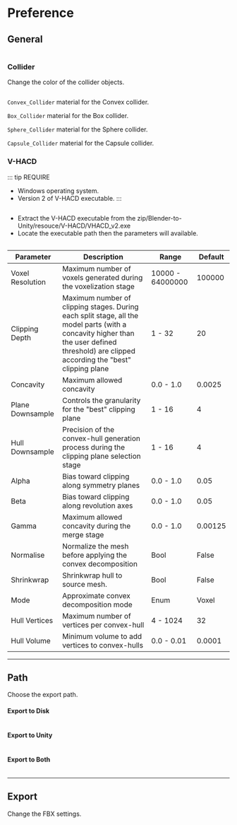 # Preference

## General

<p><img :src="$withBase('/img/general.png')" alt='' /></p>

### Collider

Change the color of the collider objects.

<p><img :src="$withBase('/img/collider_prefs.png')" alt='' /></p>

`Convex_Collider` material for the Convex collider.

`Box_Collider` material for the Box collider.

`Sphere_Collider` material for the Sphere collider.

`Capsule_Collider` material for the Capsule collider.

### V-HACD

::: tip REQUIRE
- Windows operating system.
- Version 2 of V-HACD executable.
:::

<p><img :src="$withBase('/img/vhacd.png')" alt='' /></p>

- Extract the V-HACD executable from the zip/Blender-to-Unity/resouce/V-HACD/VHACD_v2.exe
- Locate the executable path then the parameters will available.

<p><img :src="$withBase('/img/vhacd_prefs.png')" alt='' /></p>

| Parameter        | Description                                                                                                                                                                               | Range            | Default |
| ---------------- | ----------------------------------------------------------------------------------------------------------------------------------------------------------------------------------------- | ---------------- | ------- |
| Voxel Resolution | Maximum number of voxels generated during the voxelization stage                                                                                                                          | 10000 - 64000000 | 100000  |
| Clipping Depth   | Maximum number of clipping stages. During each split stage, all the model parts (with a concavity higher than the user defined threshold) are clipped according the "best" clipping plane | 1 - 32           | 20      |
| Concavity        | Maximum allowed concavity                                                                                                                                                                 | 0.0 - 1.0        | 0.0025  |
| Plane Downsample | Controls the granularity for the "best" clipping plane                                                                                                                                    | 1 - 16           | 4       |
| Hull Downsample  | Precision of the convex-hull generation process during the clipping plane selection stage                                                                                                 | 1 - 16           | 4       |
| Alpha            | Bias toward clipping along symmetry planes                                                                                                                                                | 0.0 - 1.0        | 0.05    |
| Beta             | Bias toward clipping along revolution axes                                                                                                                                                | 0.0 - 1.0        | 0.05    |
| Gamma            | Maximum allowed concavity during the merge stage                                                                                                                                          | 0.0 - 1.0        | 0.00125 |
| Normalise        | Normalize the mesh before applying the convex decomposition                                                                                                                               | Bool             | False   |
| Shrinkwrap       | Shrinkwrap hull to source mesh.                                                                                                                                                           | Bool             | False   |
| Mode             | Approximate convex decomposition mode                                                                                                                                                     | Enum             | Voxel       |
| Hull Vertices    | Maximum number of vertices per convex-hull                                                                                                                                                | 4 - 1024         | 32      |
| Hull Volume      | Minimum volume to add vertices to convex-hulls                                                                                                                                            | 0.0 - 0.01       | 0.0001  |

---

## Path

Choose the export path.

#### Export to Disk

<p><img :src="$withBase('/img/path_disk.png')" alt='' /></p>

#### Export to Unity

<p><img :src="$withBase('/img/path_unity.png')" alt='' /></p>

#### Export to Both

<p><img :src="$withBase('/img/path_both.png')" alt='' /></p>

---

## Export

Change the FBX settings.

<p><img :src="$withBase('/img/export_prefs.png')" alt='' /></p>